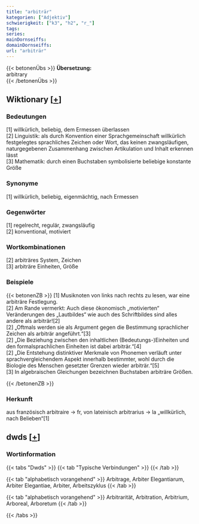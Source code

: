 ```yaml
---
title: "arbiträr"
kategorien: ["Adjektiv"]
schwierigkeit: ["k3", "h2", "r_"]
tags:
series:
mainDornseiffs:
domainDornseiffs:
url: "arbiträr"
---
```


{{< betonenÜbs >}}
**Übersetzung:**  
arbitrary  
{{< /betonenÜbs >}}

## Wiktionary [[+](https://de.wiktionary.org/wiki/arbiträr)]

### Bedeutungen
[1] willkürlich, beliebig, dem Ermessen überlassen  
[2] Linguistik: als durch Konvention einer Sprachgemeinschaft willkürlich festgelegtes sprachliches Zeichen oder Wort, das keinen zwangsläufigen, naturgegebenen Zusammenhang zwischen Artikulation und Inhalt erkennen lässt  
[3] Mathematik: durch einen Buchstaben symbolisierte beliebige konstante Größe  

### Synonyme
[1] willkürlich, beliebig, eigenmächtig, nach Ermessen  

### Gegenwörter
[1] regelrecht, regulär, zwangsläufig  
[2] konventional, motiviert  

### Wortkombinationen
[2] arbiträres System, Zeichen  
[3] arbiträre Einheiten, Größe  

### Beispiele
{{< betonenZB >}}
[1] Musiknoten von links nach rechts zu lesen, war eine arbiträre Festlegung.  
[2] Am Rande vermerkt: Auch diese ökonomisch „motivierten“ Veränderungen des „Lautbildes“ wie auch des Schriftbildes sind alles andere als arbiträr![2]  
[2] „Oftmals werden sie als Argument gegen die Bestimmung sprachlicher Zeichen als arbiträr angeführt.“[3]  
[2] „Die Beziehung zwischen den inhaltlichen (Bedeutungs-)Einheiten und den formalsprachlichen Einheiten ist dabei arbiträr.“[4]  
[2] „Die Entstehung distinktiver Merkmale von Phonemen verläuft unter sprachvergleichendem Aspekt innerhalb bestimmter, wohl durch die Biologie des Menschen gesetzter Grenzen wieder arbiträr.“[5]  
[3] In algebraischen Gleichungen bezeichnen Buchstaben arbiträre Größen.  

{{< /betonenZB >}}
### Herkunft
aus französisch arbitraire → fr, von lateinisch arbitrarius → la „willkürlich, nach Belieben“[1]  



## dwds [[+](https://www.dwds.de/wb/arbiträr)]

### Wortinformation
{{< tabs "Dwds" >}}
{{< tab "Typische Verbindungen" >}}
{{< /tab >}}

{{< tab "alphabetisch vorangehend" >}}
Arbitrage, Arbiter Elegantiarum, Arbiter Elegantiae, Arbiter, Arbeitszyklus
{{< /tab >}}

{{< tab "alphabetisch vorangehend" >}}
Arbitrarität, Arbitration, Arbitrium, Arboreal, Arboretum
{{< /tab >}}

{{< /tabs >}}

